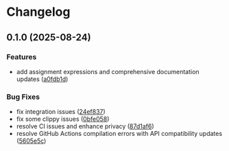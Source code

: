 # Changelog

## 0.1.0 (2025-08-24)


### Features

* add assignment expressions and comprehensive documentation updates ([a0fdb1d](https://github.com/elsonwu/jing-lang/commit/a0fdb1d3a4d459bd2d0e7f4b494c4e1d2c493c0d))


### Bug Fixes

* fix integration issues ([24ef837](https://github.com/elsonwu/jing-lang/commit/24ef8373b9ae1e1528d91a630d8873df4a3be53e))
* fix some clippy issues ([0bfe058](https://github.com/elsonwu/jing-lang/commit/0bfe05880277ba0c13144886ae688e22d38ea62a))
* resolve CI issues and enhance privacy ([87d1af6](https://github.com/elsonwu/jing-lang/commit/87d1af6d225ca635e03fc71c20b1633242426c13))
* resolve GitHub Actions compilation errors with API compatibility updates ([5605e5c](https://github.com/elsonwu/jing-lang/commit/5605e5cf0f7c7514927255708c434270eb09f8d4))
